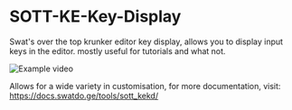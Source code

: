 # SOTT-KE-Key-Display
Swat's over the top krunker editor key display, allows you to display input keys in the editor. mostly useful for tutorials and what not.

![Example video](https://youtu.be/PxemlR7tDOI)

Allows for a wide variety in customisation, for more documentation, visit: https://docs.swatdo.ge/tools/sott_kekd/
